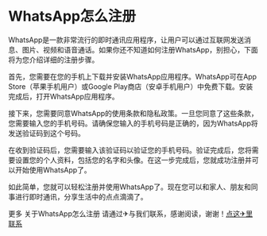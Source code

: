 # WhatsApp怎么注册

WhatsApp是一款非常流行的即时通讯应用程序，让用户可以通过互联网发送消息、图片、视频和语音通话。如果你还不知道如何注册WhatsApp，别担心，下面将为您介绍详细的注册步骤。

首先，您需要在您的手机上下载并安装WhatsApp应用程序。WhatsApp可在App Store（苹果手机用户）或Google Play商店（安卓手机用户）中免费下载。安装完成后，打开WhatsApp应用程序。

接下来，您需要同意WhatsApp的使用条款和隐私政策。一旦您同意了这些条款，您需要输入您的手机号码。请确保您输入的手机号码是正确的，因为WhatsApp将发送验证码到这个号码。

在收到验证码后，您需要输入该验证码以验证您的手机号码。验证完成后，您将需要设置您的个人资料，包括您的名字和头像。在这一步完成后，您就成功注册并可以开始使用WhatsApp了。

如此简单，您就可以轻松注册并使用WhatsApp了。现在您可以和家人、朋友和同事进行即时通讯，分享生活中的点点滴滴了。

更多 关于WhatsApp怎么注册 请通过✈与我们联系，感谢阅读，谢谢！[点这✈里联系](https://d.k02.cc)